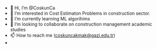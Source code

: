 - 👋 Hi, I’m @CoskunCa
- 👀 I’m interested in Cost Estimaton Problems in construction sector.
- 🌱 I’m currently learning ML algorihims 
- 💞️ I’m looking to collaborate on construction management academic studies
- 📫 How to reach me (coskuncakmak@gazi.edu.tr)
-

<!---
CoskunCa/CoskunCa is a ✨ special ✨ repository because its `README.md` (this file) appears on your GitHub profile.
You can click the Preview link to take a look at your changes.
--->
